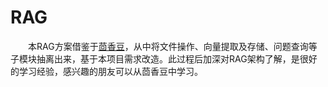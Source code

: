 # RAG

&emsp;&emsp;本RAG方案借鉴于[茴香豆](https://github.com/InternLM/HuixiangDou)，从中将文件操作、向量提取及存储、问题查询等子模块抽离出来，基于本项目需求改造。此过程后加深对RAG架构了解，是很好的学习经验，感兴趣的朋友可以从茴香豆中学习。
